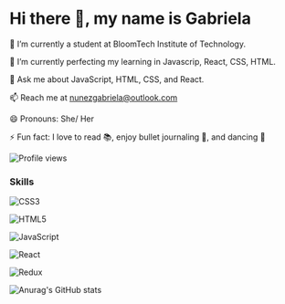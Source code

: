 # Hi there 👋, my name is Gabriela

🔭 I’m currently a student at BloomTech Institute of Technology.

 🌱 I’m currently perfecting my learning in Javascrip, React, CSS, HTML.
 
 💬 Ask me about JavaScript, HTML, CSS, and React.
 
 📫 Reach me at nunezgabriela@outlook.com
 
 😄 Pronouns: She/ Her
 
 ⚡ Fun fact: I love to read 📚, enjoy bullet journaling 📖, and dancing 💃 


  

![Profile views](https://gpvc.arturio.dev/Gabriela-Nunez)  


### Skills


![CSS3](https://img.shields.io/badge/css3-%231572B6.svg?style=for-the-badge&logo=css3&logoColor=white)

![HTML5](https://img.shields.io/badge/html5-%23E34F26.svg?style=for-the-badge&logo=html5&logoColor=white)

![JavaScript](https://img.shields.io/badge/javascript-%23323330.svg?style=for-the-badge&logo=javascript&logoColor=%23F7DF1E)

![React](https://img.shields.io/badge/react-%2320232a.svg?style=for-the-badge&logo=react&logoColor=%2361DAFB)

![Redux](https://img.shields.io/badge/redux-%23593d88.svg?style=for-the-badge&logo=redux&logoColor=white)


![Anurag's GitHub stats](https://github-readme-stats.vercel.app/api?username=Gabriela-Nunez&show_icons=true&theme=jolly)

